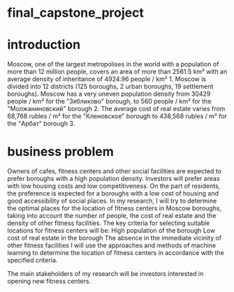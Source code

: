 # final_capstone_project
# introduction

Moscow, one of the largest metropolises in the world with a population of more than 12 million people, covers an area of more than 2561.5 km² with an average density of inheritance of 4924.96 people / km² 1. Moscow is divided into 12 districts (125 boroughs, 2 urban boroughs, 19 settlement boroughs). Moscow has a very uneven population density from 30429 people / km² for the "Зябликово" borough, to 560 people / km² for the "Молжаниновский" borough 2. The average cost of real estate varies from 68,768 rubles / m² for the "Кленовское" borough to 438,568 rubles / m² for the "Арбат" borough 3.

# business problem

Owners of cafes, fitness centers and other social facilities are expected to prefer boroughs with a high population density. Investors will prefer areas with low housing costs and low competitiveness. On the part of residents, the preference is expected for a boroughs with a low cost of housing and good accessibility of social places. In my research, I will try to determine the optimal places for the location of fitness centers in Moscow boroughs, taking into account the number of people, the cost of real estate and the density of other fitness facilities. The key criteria for selecting suitable locations for fitness centers will be: 
High population of the borough
Low cost of real estate in the borough
The absence in the immediate vicinity of other fitness facilities
I will use the approaches and methods of machine learning to determine the location of fitness centers in accordance with the specified criteria.

The main stakeholders of my research will be investors interested in opening new fitness centers.
